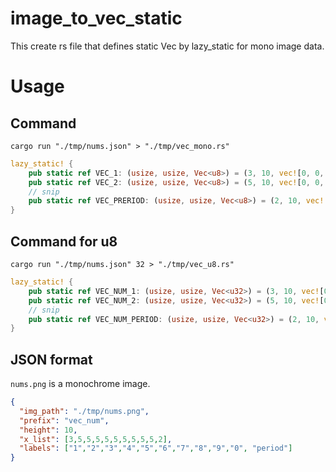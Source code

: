 # image_to_vec_static

This create rs file that defines static Vec<u8> by lazy_static for mono image data.

# Usage

## Command

```
cargo run "./tmp/nums.json" > "./tmp/vec_mono.rs"
```

```rust
lazy_static! {
    pub static ref VEC_1: (usize, usize, Vec<u8>) = (3, 10, vec![0, 0, 0, 0, 0, 0, 0, 0, 0, 0, 1, 0, 1, 1, 0, 0, 1, 0, 0, 1, 0, 1, 1, 1, 0, 0, 0, 0, 0, 0]);
    pub static ref VEC_2: (usize, usize, Vec<u8>) = (5, 10, vec![0, 0, 0, 0, 0, 0, 0, 0, 0, 0, 0, 0, 0, 0, 0, 0, 1, 1, 1, 0, 1, 0, 0, 0, 1, 0, 0, 0, 1, 0, 0, 0, 1, 0, 0, 1, 1, 1, 1, 1, 0, 0, 0, 0, 0, 0, 0, 0, 0, 0]);
    // snip
    pub static ref VEC_PRERIOD: (usize, usize, Vec<u8>) = (2, 10, vec![0, 0, 0, 0, 0, 0, 0, 0, 0, 0, 0, 0, 1, 1, 1, 1, 0, 0, 0, 0]);
}
```

## Command for u8

```
cargo run "./tmp/nums.json" 32 > "./tmp/vec_u8.rs"
```

```rust
lazy_static! {
    pub static ref VEC_NUM_1: (usize, usize, Vec<u32>) = (3, 10, vec![0, 44, 151, 0]);
    pub static ref VEC_NUM_2: (usize, usize, Vec<u32>) = (5, 10, vec![0, 0, 232, 136, 159, 0, 0]);
    // snip
    pub static ref VEC_NUM_PERIOD: (usize, usize, Vec<u32>) = (2, 10, vec![0, 15, 0]);
}
```

## JSON format

`nums.png` is a monochrome image.

```json
{
  "img_path": "./tmp/nums.png",
  "prefix": "vec_num",
  "height": 10,
  "x_list": [3,5,5,5,5,5,5,5,5,5,2],
  "labels": ["1","2","3","4","5","6","7","8","9","0", "period"]
}
```
